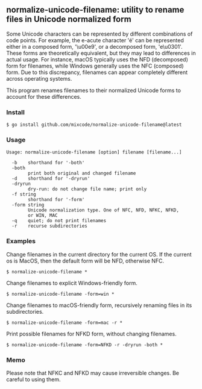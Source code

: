 
## normalize-unicode-filename: utility to rename files in Unicode normalized form


Some Unicode characters can be represented by different combinations of code points. For example, the e-acute character 'é' can be represented either in a composed form, '\u00e9', or a decomposed form, 'e\u0301'. These forms are theoretically equivalent, but they may lead to differences in actual usage. For instance, macOS typically uses the NFD (decomposed) form for filenames, while Windows generally uses the NFC (composed) form. Due to this discrepancy, filenames can appear completely different across operating systems.

This program renames filenames to their normalized Unicode forms to account for these differences.


### Install

```
$ go install github.com/mixcode/normalize-unicode-filename@latest
```

### Usage

```
Usage: normalize-unicode-filename [option] filename [filename...]

  -b	shorthand for '-both'
  -both
    	print both original and changed filename
  -d	shorthand for '-dryrun'
  -dryrun
    	dry-run: do not change file name; print only
  -f string
    	shorthand for '-form'
  -form string
    	Unicode normalization type. One of NFC, NFD, NFKC, NFKD,
    	or WIN, MAC
  -q	quiet; do not print filenames
  -r	recurse subdirectories
```

### Examples

Change filenames in the current directory for the current OS.
If the current os is MacOS, then the default form will be NFD, otherwise NFC.
```
$ normalize-unicode-filename *
```

Change filenames to explicit Windows-friendly form.
```
$ normalize-unicode-filename -form=win *
```

Change filenames to macOS-friendly form, recursively renaming files in its subdirectories.
```
$ normalize-unicode-filename -form=mac -r *
```

Print possible filenames for NFKD form, without changing filenames.
```
$ normalize-unicode-filename -form=NFKD -r -dryrun -both *
```

### Memo

Please note that NFKC and NFKD may cause irreversible changes. Be careful to using them.


